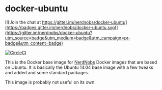 # docker-ubuntu

[![Join the chat at https://gitter.im/nerdnobs/docker-ubuntu](https://badges.gitter.im/nerdnobs/docker-ubuntu.svg)](https://gitter.im/nerdnobs/docker-ubuntu?utm_source=badge&utm_medium=badge&utm_campaign=pr-badge&utm_content=badge)

[![CircleCI](https://circleci.com/gh/nerdnobs/docker-ubuntu.svg?style=shield)](https://circleci.com/gh/nerdnobs/docker-ubuntu)

This is the Docker base image for [NerdNobs](www.nerdnobs.com) Docker images that are based on Ubuntu.
  It is basically the Ubuntu 14.04 base image with a few tweaks and added and some standard packages.

This image is probably not useful on its own.

